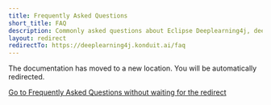 ```yaml
---
title: Frequently Asked Questions
short_title: FAQ
description: Commonly asked questions about Eclipse Deeplearning4j, deep learning, and artificial intelligence.
layout: redirect
redirectTo: https://deeplearning4j.konduit.ai/faq
---
```


The documentation has moved to a new location. You will be automatically redirected.
            
[Go to Frequently Asked Questions without waiting for the redirect](https://deeplearning4j.konduit.ai/faq)

        